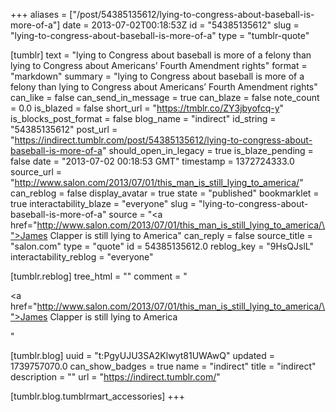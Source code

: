 +++
aliases = ["/post/54385135612/lying-to-congress-about-baseball-is-more-of-a"]
date = 2013-07-02T00:18:53Z
id = "54385135612"
slug = "lying-to-congress-about-baseball-is-more-of-a"
type = "tumblr-quote"

[tumblr]
text = "lying to Congress about baseball is more of a felony than lying to Congress about Americans’ Fourth Amendment rights"
format = "markdown"
summary = "lying to Congress about baseball is more of a felony than lying to Congress about Americans’ Fourth Amendment rights"
can_like = false
can_send_in_message = true
can_blaze = false
note_count = 0.0
is_blazed = false
short_url = "https://tmblr.co/ZY3jbyofcq-y"
is_blocks_post_format = false
blog_name = "indirect"
id_string = "54385135612"
post_url = "https://indirect.tumblr.com/post/54385135612/lying-to-congress-about-baseball-is-more-of-a"
should_open_in_legacy = true
is_blaze_pending = false
date = "2013-07-02 00:18:53 GMT"
timestamp = 1372724333.0
source_url = "http://www.salon.com/2013/07/01/this_man_is_still_lying_to_america/"
can_reblog = false
display_avatar = true
state = "published"
bookmarklet = true
interactability_blaze = "everyone"
slug = "lying-to-congress-about-baseball-is-more-of-a"
source = "<a href=\"http://www.salon.com/2013/07/01/this_man_is_still_lying_to_america/\">James Clapper is still lying to America</a>"
can_reply = false
source_title = "salon.com"
type = "quote"
id = 54385135612.0
reblog_key = "9HsQJslL"
interactability_reblog = "everyone"

[tumblr.reblog]
tree_html = ""
comment = "<p><a href=\"http://www.salon.com/2013/07/01/this_man_is_still_lying_to_america/\">James Clapper is still lying to America</a></p>"

[tumblr.blog]
uuid = "t:PgyUJU3SA2Klwyt81UWAwQ"
updated = 1739757070.0
can_show_badges = true
name = "indirect"
title = "indirect"
description = ""
url = "https://indirect.tumblr.com/"

[tumblr.blog.tumblrmart_accessories]
+++
